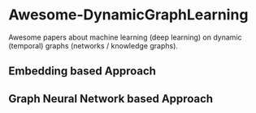 # Awesome-DynamicGraphLearning
Awesome papers about machine learning (deep learning) on dynamic (temporal) graphs (networks / knowledge graphs).

## Embedding based Approach

## Graph Neural Network based Approach

